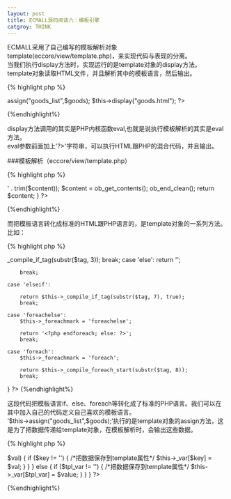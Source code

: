 ```yaml
---
layout: post
title: ECMALL源码阅读六：模板引擎
catgroy: THINK
---
```


ECMALL采用了自己编写的模板解析对象template(eccore/view/template.php)，来实现代码与表现的分离。   
当我们执行display方法时，实现运行的是template对象的display方法。  template对象读取HTML文件，并且解析其中的模板语言，然后输出。

{% highlight php %}
<?php
	$this->assign("goods_list",$goods);
	$this->display("goods.html");
?>
{%endhighlight%}

display方法调用的其实是PHP内核函数eval,也就是说执行模板解析的其实是eval方法。  
eval参数前面加上'?>'字符串，可以执行HTML跟PHP的混合代码，并且输出。 

###模板解析（eccore/view/template.php）

{% highlight php %}
<?php
function _eval($content)
{
	/*打开输出控制缓冲*/
	ob_start();
	/*解析模板*/
	eval('?' . '>' . trim($content));
	$content = ob_get_contents();
	ob_end_clean();

	return $content;
}
?>
{%endhighlight%}

而把模板语言转化成标准的HTML跟PHP语言的，是template对象的一系列方法。比如：

{% highlight php %}
<?php
switch ($tag_sel)
{
	case 'if':

		return $this->_compile_if_tag(substr($tag, 3));
		break;

	case 'else':

		return '<?php else: ?>';
		break;

	case 'elseif':

		return $this->_compile_if_tag(substr($tag, 7), true);
		break;

	case 'foreachelse':
		$this->_foreachmark = 'foreachelse';

		return '<?php endforeach; else: ?>';
		break;

	case 'foreach':
		$this->_foreachmark = 'foreach';

		return $this->_compile_foreach_start(substr($tag, 8));
		break;
}
?>
{%endhighlight%}

这段代码把模板语言if、else、foreach等转化成了标准的PHP语言。我们可以在其中加入自己的代码定义自己喜欢的模板语言。   
‘$this->assign("goods_list",$goods);‘执行的是template对象的assign方法，这是为了把数据传递给template对象，在模板解析时，会输出这些数据。

{% highlight php %}
<?php
function assign($tpl_var, $value = '')
{
	if (is_array($tpl_var))
	{
		foreach ($tpl_var AS $key => $val)
		{
			if ($key != '')
			{	
				/*把数据保存到template属性*/
				$this->_var[$key] = $val;
			}
		}
	}
	else
	{
		if ($tpl_var != '')
		{
			/*把数据保存到template属性*/
			$this->_var[$tpl_var] = $value;
		}
	}
}
?>
{%endhighlight%}



